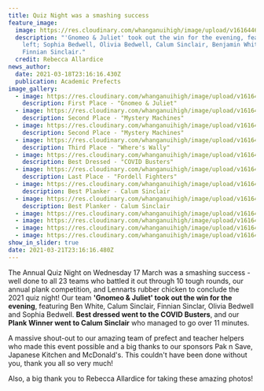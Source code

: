```yaml
---
title: Quiz Night was a smashing success
feature_image:
  image: https://res.cloudinary.com/whanganuihigh/image/upload/v1616446096/Events/Copy_of_IMG_6942.jpg
  description: "'Gnomeo & Juliet' took out the win for the evening, featuring from
    left; Sophia Bedwell, Olivia Bedwell, Calum Sinclair, Benjamin White and
    Finnian Sinclair."
  credit: Rebecca Allardice
news_author:
  date: 2021-03-18T23:16:16.430Z
  publication: Academic Prefects
image_gallery:
  - image: https://res.cloudinary.com/whanganuihigh/image/upload/v1616448661/News/QUIZ%20NIGHT%2017.3.21%20Website%20photos/1a._First_Place_-_Gnomeo_Juliet.jpg
    description: First Place - "Gnomeo & Juliet"
  - image: https://res.cloudinary.com/whanganuihigh/image/upload/v1616448661/News/QUIZ%20NIGHT%2017.3.21%20Website%20photos/2._Second_Place_-_Mystery_Machines.jpg
    description: Second Place - "Mystery Machines"
  - image: https://res.cloudinary.com/whanganuihigh/image/upload/v1616448657/News/QUIZ%20NIGHT%2017.3.21%20Website%20photos/2a._Second_Place_-_Mystery_Machines.jpg
    description: Second Place - "Mystery Machines"
  - image: https://res.cloudinary.com/whanganuihigh/image/upload/v1616448659/News/QUIZ%20NIGHT%2017.3.21%20Website%20photos/3._Third_Place_-_Where_s_Wally._Firooze_Toni_Nathaniel_Laura_Amy.jpg
    description: Third Place - "Where's Wally"
  - image: https://res.cloudinary.com/whanganuihigh/image/upload/v1616448653/News/QUIZ%20NIGHT%2017.3.21%20Website%20photos/4._Best_Dressed_-_COVID_Busters.jpg
    description: Best Dressed - "COVID Busters"
  - image: https://res.cloudinary.com/whanganuihigh/image/upload/v1616448681/News/QUIZ%20NIGHT%2017.3.21%20Website%20photos/5._Last_Place_-_Fordell_Fighters.jpg
    description: Last Place - "Fordell Fighters"
  - image: https://res.cloudinary.com/whanganuihigh/image/upload/v1616448681/News/QUIZ%20NIGHT%2017.3.21%20Website%20photos/6a._Best_Planker_-_Calum_Sinclair.jpg
    description: Best Planker - Calum Sinclair
  - image: https://res.cloudinary.com/whanganuihigh/image/upload/v1616448674/News/QUIZ%20NIGHT%2017.3.21%20Website%20photos/6._Best_Planker_-_Calum_Sinclair.jpg
    description: Best Planker - Calum Sinclair
  - image: https://res.cloudinary.com/whanganuihigh/image/upload/v1616448693/News/QUIZ%20NIGHT%2017.3.21%20Website%20photos/Extra_4.jpg
  - image: https://res.cloudinary.com/whanganuihigh/image/upload/v1616448699/News/QUIZ%20NIGHT%2017.3.21%20Website%20photos/Extra_6.jpg
  - image: https://res.cloudinary.com/whanganuihigh/image/upload/v1616448700/News/QUIZ%20NIGHT%2017.3.21%20Website%20photos/Extra_5.jpg
  - image: https://res.cloudinary.com/whanganuihigh/image/upload/v1616448709/News/QUIZ%20NIGHT%2017.3.21%20Website%20photos/Extra_7.jpg
show_in_slider: true
date: 2021-03-21T23:16:16.480Z
---
```

The Annual Quiz Night on Wednesday 17 March was a smashing success - well done to all 23 teams who battled it out through 10 tough rounds, our annual plank competition, and Lennarts rubber chicken to conclude the 2021 quiz night! Our team **'Gnomeo & Juliet' took out the win for the evening**, featuring Ben White, Calum Sinclair, Finnian Sinclar, Olivia Bedwell and Sophia Bedwell. **Best dressed went to the COVID Busters**, and our **Plank Winner went to Calum Sinclair** who managed to go over 11 minutes.
 
A massive shout-out to our amazing team of prefect and teacher helpers who made this event possible and a big thanks to our sponsors Pak n Save, Japanese Kitchen and McDonald's. This couldn't have been done without you, thank you all so very much!

Also, a big thank you to Rebecca Allardice for taking these amazing photos!